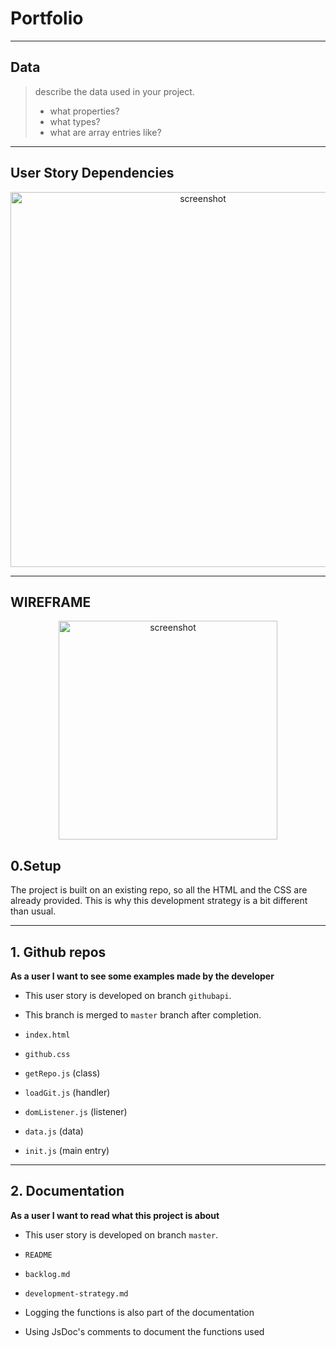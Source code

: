 # Portfolio

---

## Data

> describe the data used in your project.
>
> - what properties?
> - what types?
> - what are array entries like?


---

## User Story Dependencies

<p align="center">
  <img src="./public/imgs/USDependencies.png" alt="screenshot" width="600">
</p>

---

## WIREFRAME

<p align="center">
  <img src="./public/imgs/wireframe.png" alt="screenshot" width="350">
</p>

## 0.Setup

The project is built on an existing repo,
so all the HTML and the CSS are already provided. This is why this development strategy is a bit different than usual. 

---

## 1. Github repos 

**As a user I want to see some examples made by the developer**


- This user story is developed on branch `githubapi`.
- This branch is merged to `master` branch after completion.

- `index.html`
- `github.css`
- `getRepo.js` (class)
- `loadGit.js` (handler)
- `domListener.js` (listener)
- `data.js` (data)
- `init.js` (main entry)
---
## 2. Documentation
**As a user I want to read what this project is about**

- This user story is developed on branch `master`.

- `README`
- `backlog.md`
- `development-strategy.md`

- Logging the functions is also part of the documentation
- Using JsDoc's comments to document the functions used